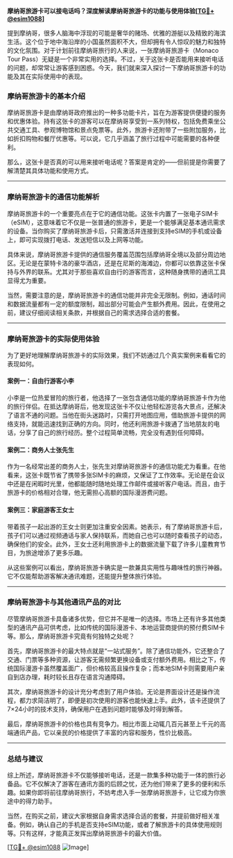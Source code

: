 **摩纳哥旅游卡可以接电话吗？深度解读摩纳哥旅游卡的功能与使用体验[[TG💪+ @esim1088](https://t.me/s/esim1088)]**

提到摩纳哥，很多人脑海中浮现的可能是奢华的赌场、优雅的游艇以及精致的海滨生活。这个位于地中海沿岸的小国虽然面积不大，但却拥有令人惊叹的魅力和独特的文化氛围。对于计划前往摩纳哥旅行的人来说，一张摩纳哥旅游卡（Monaco Tour Pass）无疑是一个非常实用的选择。不过，关于这张卡是否能用来接听电话的问题，却常常让游客感到困惑。今天，我们就来深入探讨一下摩纳哥旅游卡的功能及其在实际使用中的表现。

### **摩纳哥旅游卡的基本介绍**

摩纳哥旅游卡是由摩纳哥政府推出的一种多功能卡片，旨在为游客提供便捷的服务和优惠体验。持有这张卡的游客可以在摩纳哥享受到一系列特权，包括免费乘坐公共交通工具、参观博物馆和景点免票等。此外，旅游卡还附带了一些附加服务，比如折扣购物和餐厅优惠等。可以说，它几乎涵盖了旅行过程中可能需要的各种便利。

那么，这张卡是否真的可以用来接听电话呢？答案是肯定的——但前提是你需要了解清楚其具体功能和使用方式。

---

### **摩纳哥旅游卡的通信功能解析**

摩纳哥旅游卡的一个重要亮点在于它的通信功能。这张卡内置了一张电子SIM卡（eSIM），这意味着它不仅是一张普通的旅游卡，更是一个能够满足基本通讯需求的设备。当你购买了摩纳哥旅游卡后，只需激活并连接到支持eSIM的手机或设备上，即可实现拨打电话、发送短信以及上网等功能。

具体来说，摩纳哥旅游卡提供的通信服务覆盖范围包括摩纳哥全境以及部分周边地区。无论是在蒙特卡洛的豪华酒店，还是在尼斯的海滩边，你都可以依靠这张卡保持与外界的联系。尤其对于那些喜欢自由行的游客而言，这种随身携带的通讯工具显得尤为重要。

当然，需要注意的是，摩纳哥旅游卡的通信功能并非完全无限制。例如，通话时间和数据流量都有一定的额度限制，超出部分可能会产生额外费用。因此，在使用之前，建议仔细阅读相关条款，并根据自己的需求选择合适的套餐。

---

### **摩纳哥旅游卡的实际使用体验**

为了更好地理解摩纳哥旅游卡的实际效果，我们不妨通过几个真实案例来看看它的表现如何。

#### **案例一：自由行游客小李**
小李是一位热爱冒险的旅行者，他选择了一张包含通信功能的摩纳哥旅游卡作为他的旅行伴侣。在抵达摩纳哥后，他发现这张卡不仅让他轻松游览各大景点，还解决了语言不通的问题。当他在街头迷路时，只需打开地图应用，借助旅游卡提供的网络支持，就能迅速找到正确的方向。同时，他还利用旅游卡拨通了当地朋友的电话，分享了自己的旅行经历。整个过程简单流畅，完全没有遇到任何障碍。

#### **案例二：商务人士张先生**
作为一名经常出差的商务人士，张先生对摩纳哥旅游卡的通信功能尤为看重。在他看来，这张卡既节省了携带多张SIM卡的麻烦，又保证了工作效率。无论是在会议中还是在闲暇时光里，他都能随时随地处理工作邮件或接听客户电话。而且，由于旅游卡的价格相对合理，他无需担心高额的国际漫游费问题。

#### **案例三：家庭游客王女士**
带着孩子一起出游的王女士则更加注重安全因素。她表示，有了摩纳哥旅游卡后，孩子们可以通过视频通话与家人保持联系，而她自己也可以随时查看孩子的动态，确保他们的安全。此外，王女士还利用旅游卡上的数据流量下载了许多儿童教育节目，为旅途增添了更多乐趣。

从这些案例可以看出，摩纳哥旅游卡确实是一款兼具实用性与趣味性的旅行神器。它不仅能帮助游客解决通讯难题，还能提升整体旅行体验。

---

### **摩纳哥旅游卡与其他通讯产品的对比**

尽管摩纳哥旅游卡具备诸多优势，但它并不是唯一的选择。市场上还有许多其他类型的通讯产品可供考虑，比如传统的国际漫游卡、本地运营商提供的预付费SIM卡等。那么，摩纳哥旅游卡究竟有何独特之处呢？

首先，摩纳哥旅游卡的最大特点就是“一站式服务”。除了通信功能外，它还整合了交通、门票等多种资源，让游客无需频繁更换设备或支付额外费用。相比之下，传统国际漫游卡虽然覆盖面广，但价格较高且操作复杂；而本地SIM卡则需要用户亲自到店办理，耗时较长且存在语言沟通障碍。

其次，摩纳哥旅游卡的设计充分考虑到了用户体验。无论是界面设计还是操作流程，都力求简洁明了，即便是初次使用的游客也能快速上手。此外，该卡还提供了7×24小时的技术支持，确保用户在遇到问题时能够及时得到解答。

最后，摩纳哥旅游卡的价格也具有竞争力。相比市面上动辄几百元甚至上千元的高端通讯产品，它以亲民的价格提供了丰富的内容和服务，性价比极高。

---

### **总结与建议**

综上所述，摩纳哥旅游卡不仅能够接听电话，还是一款集多种功能于一体的旅行必备品。它不仅解决了游客在通讯方面的后顾之忧，还为他们带来了更多的便利和乐趣。如果你即将前往摩纳哥旅行，不妨考虑入手一张摩纳哥旅游卡，让它成为你旅途中的得力助手。

当然，在购买之前，建议大家根据自身需求选择合适的套餐，并提前做好相关准备。例如，确认自己的手机是否支持eSIM功能，或者了解旅游卡的具体使用规则等。只有这样，才能真正发挥出摩纳哥旅游卡的最大价值。

[[TG💪+ @esim1088](https://t.me/s/esim1088) ![Image](https://i.postimg.cc/4NQfJmqS/Snipaste-2025-05-13-00-14-12.png)]